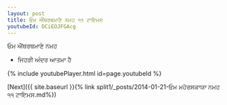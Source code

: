 ```yaml
---
layout: post
title: ਓਮ ਐਂਥਰਥਮਾਣੇ ਨਮਹ ੧੧ ਟਾਇਮਸ
youtubeId: DCiEOJFGAcg
---
```

 
 
 ਓਮ ਐਂਥਰਥਮਾਣੇ ਨਮਹ  
 
 -  ਜਿਹੜੀ ਅੰਦਰ ਆਤਮਾ ਹੈ 
 
  
 
  
 
 
 
 
 
 


{% include youtubePlayer.html id=page.youtubeId %}
 
[Next]({{ site.baseurl }}{% link  split1/_posts/2014-01-21-ਓਮ ਮਹੋਰਸਕਾਯਾ ਨਮਹ ੧੧ ਟਾਇਮਸ.md%})
 
